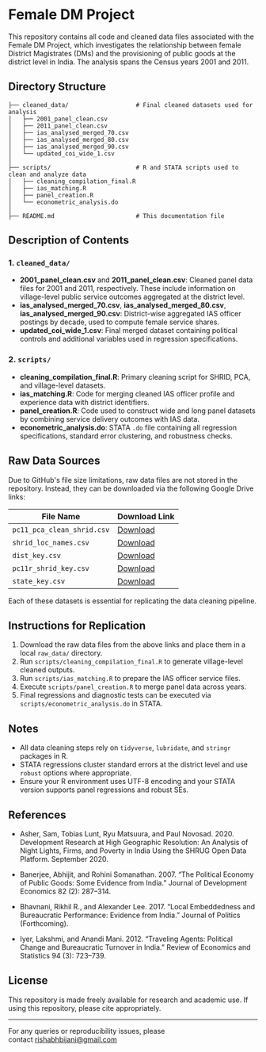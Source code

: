 # Female DM Project

This repository contains all code and cleaned data files associated with the Female DM Project, which investigates the relationship between female District Magistrates (DMs) and the provisioning of public goods at the district level in India. The analysis spans the Census years 2001 and 2011.

## Directory Structure

```
├── cleaned_data/                   # Final cleaned datasets used for analysis
│   ├── 2001_panel_clean.csv
│   ├── 2011_panel_clean.csv
│   ├── ias_analysed_merged_70.csv
│   ├── ias_analysed_merged_80.csv
│   ├── ias_analysed_merged_90.csv
│   └── updated_coi_wide_1.csv
│
├── scripts/                        # R and STATA scripts used to clean and analyze data
│   ├── cleaning_compilation_final.R
│   ├── ias_matching.R
│   ├── panel_creation.R
│   └── econometric_analysis.do
│
├── README.md                       # This documentation file
```

## Description of Contents

### 1. `cleaned_data/`

* **2001\_panel\_clean.csv** and **2011\_panel\_clean.csv**: Cleaned panel data files for 2001 and 2011, respectively. These include information on village-level public service outcomes aggregated at the district level.
* **ias\_analysed\_merged\_70.csv**, **ias\_analysed\_merged\_80.csv**, **ias\_analysed\_merged\_90.csv**: District-wise aggregated IAS officer postings by decade, used to compute female service shares.
* **updated\_coi\_wide\_1.csv**: Final merged dataset containing political controls and additional variables used in regression specifications.

### 2. `scripts/`

* **cleaning\_compilation\_final.R**: Primary cleaning script for SHRID, PCA, and village-level datasets.
* **ias\_matching.R**: Code for merging cleaned IAS officer profile and experience data with district identifiers.
* **panel\_creation.R**: Code used to construct wide and long panel datasets by combining service delivery outcomes with IAS data.
* **econometric\_analysis.do**: STATA `.do` file containing all regression specifications, standard error clustering, and robustness checks.

## Raw Data Sources

Due to GitHub's file size limitations, raw data files are not stored in the repository. Instead, they can be downloaded via the following Google Drive links:

| File Name                  | Download Link                                                                                  |
| -------------------------- | ---------------------------------------------------------------------------------------------- |
| `pc11_pca_clean_shrid.csv` | [Download](https://drive.google.com/file/d/1jzYMK8JwoMxiYXYr__d2H7DFjvLB0i2L/view?usp=sharing) |
| `shrid_loc_names.csv`      | [Download](https://drive.google.com/file/d/12XUpA9z2EzTg7lgylNkIeJsQeNDqyGzC/view?usp=sharing) |
| `dist_key.csv`             | [Download](https://drive.google.com/file/d/1kTSmlGtv2ouEpucVP5enVoxSGQffSyFw/view?usp=sharing) |
| `pc11r_shrid_key.csv`      | [Download](https://drive.google.com/file/d/1iqtTYDT2k7lNxXgHhNF1MGmmLIqAwOGX/view?usp=sharing) |
| `state_key.csv`            | [Download](https://drive.google.com/file/d/1LWPyejsPud4lPfeWRRXjP9ts9PH8798M/view?usp=sharing) |

Each of these datasets is essential for replicating the data cleaning pipeline.

## Instructions for Replication

1. Download the raw data files from the above links and place them in a local `raw_data/` directory.
2. Run `scripts/cleaning_compilation_final.R` to generate village-level cleaned outputs.
3. Run `scripts/ias_matching.R` to prepare the IAS officer service files.
4. Execute `scripts/panel_creation.R` to merge panel data across years.
5. Final regressions and diagnostic tests can be executed via `scripts/econometric_analysis.do` in STATA.

## Notes

* All data cleaning steps rely on `tidyverse`, `lubridate`, and `stringr` packages in R.
* STATA regressions cluster standard errors at the district level and use `robust` options where appropriate.
* Ensure your R environment uses UTF-8 encoding and your STATA version supports panel regressions and robust SEs.

## References

* Asher, Sam, Tobias Lunt, Ryu Matsuura, and Paul Novosad. 2020. Development Research at High Geographic Resolution: An Analysis of Night Lights, Firms, and Poverty in India Using the SHRUG Open Data Platform. September 2020.
  
* Banerjee, Abhijit, and Rohini Somanathan. 2007. “The Political Economy of Public Goods: Some Evidence from India.” Journal of Development Economics 82 (2): 287–314.
  
* Bhavnani, Rikhil R., and Alexander Lee. 2017. “Local Embeddedness and Bureaucratic Performance: Evidence from India.” Journal of Politics (Forthcoming).
  
* Iyer, Lakshmi, and Anandi Mani. 2012. “Traveling Agents: Political Change and Bureaucratic Turnover in India.” Review of Economics and Statistics 94 (3): 723–739.
  
## License

This repository is made freely available for research and academic use. If using this repository, please cite appropriately.

---

For any queries or reproducibility issues, please contact [rishabhbijani@gmail.com](mailto:rishabhbijani@gmail.com)
